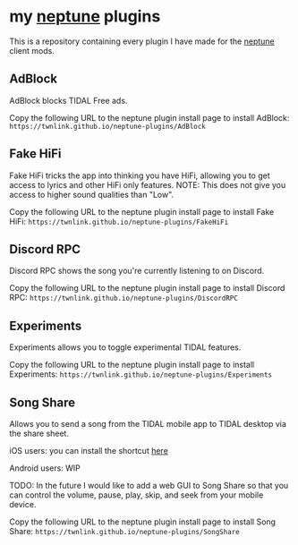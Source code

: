 # my [neptune](https://github.com/uwu/neptune) plugins
This is a repository containing every plugin I have made for the [neptune](https://github.com/uwu/neptune) client mods.

## AdBlock
AdBlock blocks TIDAL Free ads.

Copy the following URL to the neptune plugin install page to install AdBlock: `https://twnlink.github.io/neptune-plugins/AdBlock`

## Fake HiFi
Fake HiFi tricks the app into thinking you have HiFi, allowing you to get access to lyrics and other HiFi only features. NOTE: This does not give you access to higher sound qualities than "Low".

Copy the following URL to the neptune plugin install page to install Fake HiFi: `https://twnlink.github.io/neptune-plugins/FakeHiFi`


## Discord RPC
Discord RPC shows the song you're currently listening to on Discord.

Copy the following URL to the neptune plugin install page to install Discord RPC: `https://twnlink.github.io/neptune-plugins/DiscordRPC`

## Experiments
Experiments allows you to toggle experimental TIDAL features.

Copy the following URL to the neptune plugin install page to install Experiments: `https://twnlink.github.io/neptune-plugins/Experiments`

## Song Share
Allows you to send a song from the TIDAL mobile app to TIDAL desktop via the share sheet.

iOS users: you can install the shortcut [here](https://routinehub.co/shortcut/16299/)

Android users: WIP

TODO: In the future I would like to add a web GUI to Song Share so that you can control the volume, pause, play, skip, and seek from your mobile device.

Copy the following URL to the neptune plugin install page to install Song Share: `https://twnlink.github.io/neptune-plugins/SongShare`
